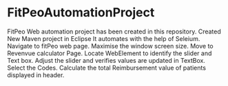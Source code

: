 # FitPeoAutomationProject
FitPeo Web automation project has been created in this repository.
Created New Maven project in Eclipse
It automates with the help of Seleium.
Navigate to fitPeo web page.
Maximise the window screen size.
Move to Revenvue calculator Page.
Locate WebElement to identify the slider and Text box.
Adjust the slider and verifies values are updated in TextBox.
Select the Codes.
Calculate the total Reimbursement value of patients displayed in header.
